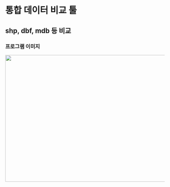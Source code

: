 # 통합 데이터 비교 툴
## shp, dbf, mdb 등 비교

### 프로그램 이미지
<img src="https://user-images.githubusercontent.com/69147201/224190046-44817ba5-eb0b-4c58-b6bd-645eb9754103.PNG" width="800" height="400">
